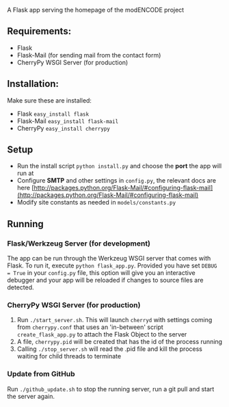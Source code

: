 A Flask app serving the homepage of the modENCODE project

## Requirements:
- Flask
- Flask-Mail (for sending mail from the contact form)
- CherryPy WSGI Server (for production)

## Installation:
Make sure these are installed:

- Flask <code>easy_install flask</code>
- Flask-Mail <code>easy_install flask-mail</code>
- CherryPy <code>easy_install cherrypy</code>

## Setup

- Run the install script <code>python install.py</code> and choose the **port** the app will run at
- Configure **SMTP** and other settings in <code>config.py</code>, the relevant docs are here [http://packages.python.org/Flask-Mail/#configuring-flask-mail](http://packages.python.org/Flask-Mail/#configuring-flask-mail)
- Modify site constants as needed in <code>models/constants.py</code>

## Running
### Flask/Werkzeug Server (for development)
The app can be run through the Werkzeug WSGI server that comes with Flask. To run it, execute <code>python flask_app.py</code>.
Provided you have set <code>DEBUG = True</code> in your <code>config.py</code> file, this option will give you an interactive debugger and your app will be reloaded if changes to source files are detected.

### CherryPy WSGI Server (for production)
1. Run <code>./start_server.sh</code>. This will launch <code>cherryd</code> with settings coming from <code>cherrypy.conf</code> that uses an 'in-between' script <code>create_flask_app.py</code> to attach the Flask Object to the server
2. A file, <code>cherrypy.pid</code> will be created that has the id of the process running
3. Calling <code>./stop_server.sh</code> will read the .pid file and kill the process waiting for child threads to terminate

### Update from GitHub
Run <code>./github_update.sh</code> to stop the running server, run a git pull and start the server again.